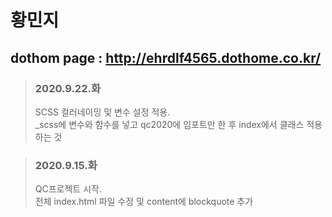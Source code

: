 # 황민지
## dothom page : http://ehrdlf4565.dothome.co.kr/

>### 2020.9.22.화<br>
> SCSS 컬러네이밍 및 변수 설정 적용.<br>
> _scss에 변수와 함수를 넣고 qc2020에 임포트만 한 후 index에서 클래스 적용하는 것

>### 2020.9.15.화<br>
> QC프로젝트 시작.<br>
> 전체 index.html 파일 수정 및  content에 blockquote 추가